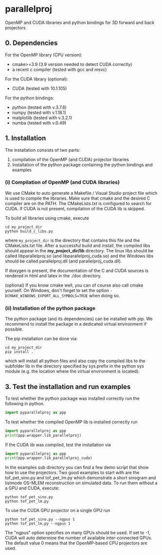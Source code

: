 # parallelproj
OpenMP and CUDA libraries and python bindings for 3D forward and back projectors

## 0. Dependencies

For the OpenMP library (CPU version):
- cmake>=3.9 (3.9 version needed to detect CUDA correctly)
- a recent c compiler (tested with gcc and msvc)

For the CUDA library (optional):
- CUDA (tested with 10.1.105)

For the python bindings:
- python (tested with v.3.7.6)
- numpy  (tested with v.1.18.1)
- matplotlib (tested with v.3.2.1)
- numba (tested with v.0.49)

## 1. Installation

The installation consists of two parts:
1. compilation of the OpenMP (and CUDA) projector libraries
2. Installation of the python package containing the python bindings and examples

### (i) Compilation of OpenMP (and CUDA libraries)

We use CMake to auto generate a Makefile / Visual Studio project file which is used to compile the libraries. Make sure that cmake and the desired C compiler are on the PATH. The CMakeLists.txt is configured to search for CUDA. If CUDA is not present, compilation of the CUDA lib is skipped.

To build all libraries using cmake, execute 

```
cd my_project_dir
python build_c_libs.py
```

where ```my_project_dir``` is the directory that contains this file and the CMakeLists.txt file.
After a successful build and install, the compiled libs should appear in the **my_project_dir/lib** directory. The linux libs should be called libparallelproj.so (and libparallelproj_cuda.so) and the Windows libs should be called parallelproj.dll (and parallelproj_cuda.dll).

If doxygen is present, the documentation of the C and CUDA sources is rendered in html and latex in the ./doc directory.

(optional) If you know cmake well, you can of course also call cmake yourself.
On Windows, don't forget to set the option ```-DCMAKE_WINDOWS_EXPORT_ALL_SYMBOLS=TRUE``` 
when doing so.

### (ii) Installation of the python package

The python package (and its dependencies) can be installed with pip. We recommend to install the package in a dedicated virtual environment if possible.

The pip installation can be done via:
```
cd my_project_dir
pip install .
```
which will install all python files and also copy the compiled libs to the subfolder lib in the directory specified by sys.prefix in the python sys module (e.g. the location where the virtual environment is located).

## 3. Test the installation and run examples

To test whether the python package was installed correctly run the following in python.
```python
import pyparallelproj as ppp
``` 

To test whether the compiled OpenMP lib is installed correctly run
```python
import pyparallelproj as ppp
print(ppp.wrapper.lib_parallelproj) 
``` 

If the CUDA lib was compiled, test the installation via
```python
import pyparallelproj as ppp
print(ppp.wrapper.lib_parallelproj_cuda) 
``` 

In the examples sub directory you can find a few demo script that show how to use the projectors. Two good examples to start with are the tof_pet_sino.py and tof_pet_lm.py which demonstrate a short sinogram and listmode OS-MLEM reconstruction on simulated data. To run them without a a GPU and CUDA, execute:

```
python tof_pet_sino.py
python tof_pet_lm.py
```
To use the CUDA GPU projector on a single GPU run
```
python tof_pet_sino.py --ngpus 1
python tof_pet_lm.py --ngpus 1
```
The "ngpus" option specifies on many GPUs should be used. If set to -1, CUDA will auto determine the number of available inter-connected GPUs. The default value 0 means that the OpenMP-based CPU projectors are used.

